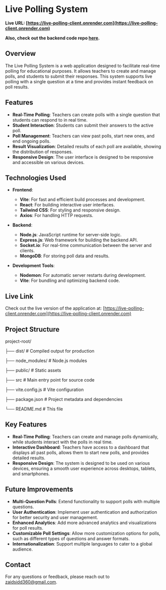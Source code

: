 # Live Polling System

**Live URL: [https://live-polling-client.onrender.com](https://live-polling-client.onrender.com)**

**Also, check out the backend code repo [here](https://github.com/zaidsidd360/live-polling-server).**

## Overview

The Live Polling System is a web application designed to facilitate real-time polling for educational purposes. It allows teachers to create and manage polls, and students to submit their responses. This system supports live polling with a single question at a time and provides instant feedback on poll results.

## Features

- **Real-Time Polling**: Teachers can create polls with a single question that students can respond to in real time.
- **Student Interaction**: Students can submit their answers to the active poll.
- **Poll Management**: Teachers can view past polls, start new ones, and end ongoing polls.
- **Result Visualization**: Detailed results of each poll are available, showing the distribution of responses.
- **Responsive Design**: The user interface is designed to be responsive and accessible on various devices.

## Technologies Used

- **Frontend**: 
  - **Vite**: For fast and efficient build processes and development.
  - **React**: For building interactive user interfaces.
  - **Tailwind CSS**: For styling and responsive design.
  - **Axios**: For handling HTTP requests.

- **Backend**:
  - **Node.js**: JavaScript runtime for server-side logic.
  - **Express.js**: Web framework for building the backend API.
  - **Socket.io**: For real-time communication between the server and clients.
  - **MongoDB**: For storing poll data and results.

- **Development Tools**:
  - **Nodemon**: For automatic server restarts during development.
  - **Vite**: For bundling and optimizing backend code.

## Live Link

Check out the live version of the application at: [https://live-polling-client.onrender.com](https://live-polling-client.onrender.com)

## Project Structure
project-root/

├── dist/ # Compiled output for production

├── node_modules/ # Node.js modules

├── public/ # Static assets

├── src # Main entry point for source code

├── vite.config.js # Vite configuration

├── package.json # Project metadata and dependencies

└── README.md # This file


## Key Features

- **Real-Time Polling**: Teachers can create and manage polls dynamically, while students interact with the polls in real time.
- **Interactive Dashboard**: Teachers have access to a dashboard that displays all past polls, allows them to start new polls, and provides detailed results.
- **Responsive Design**: The system is designed to be used on various devices, ensuring a smooth user experience across desktops, tablets, and smartphones.

## Future Improvements

- **Multi-Question Polls**: Extend functionality to support polls with multiple questions.
- **User Authentication**: Implement user authentication and authorization for better security and user management.
- **Enhanced Analytics**: Add more advanced analytics and visualizations for poll results.
- **Customizable Poll Settings**: Allow more customization options for polls, such as different types of questions and answer formats.
- **Internationalization**: Support multiple languages to cater to a global audience.

## Contact

For any questions or feedback, please reach out to [zaidsidd360@gmail.com](mailto:zaidsidd360@gmail.com).


